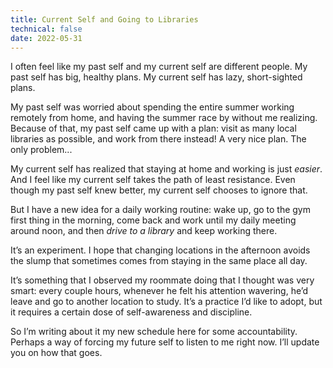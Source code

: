 ```yaml
---
title: Current Self and Going to Libraries
technical: false
date: 2022-05-31
---
```


I often feel like my past self and my current self are different people. My past self has big, healthy plans. My current self has lazy, short-sighted plans. 

My past self was worried about spending the entire summer working remotely from home, and having the summer race by without me realizing. Because of that, my past self came up with a plan: visit as many local libraries as possible, and work from there instead! A very nice plan. The only problem...

My current self has realized that staying at home and working is just _easier_. And I feel like my current self takes the path of least resistance. Even though my past self knew better, my current self chooses to ignore that. 

But I have a new idea for a daily working routine: wake up, go to the gym first thing in the morning, come back and work until my daily meeting around noon, and then _drive to a library_ and keep working there. 

It’s an experiment. I hope that changing locations in the afternoon avoids the slump that sometimes comes from staying in the same place all day. 

It’s something that I observed my roommate doing that I thought was very smart: every couple hours, whenever he felt his attention wavering, he’d leave and go to another location to study. It’s a practice I’d like to adopt, but it requires a certain dose of self-awareness and discipline. 

So I’m writing about it my new schedule here for some accountability. Perhaps a way of forcing my future self to listen to me right now. I’ll update you on how that goes. 